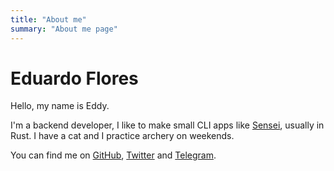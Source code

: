 ```yaml
---
title: "About me"
summary: "About me page"
---
```


# Eduardo Flores

Hello, my name is Eddy.

I'm a backend developer, I like to make small CLI apps like [Sensei](https://edfloreshz.github.io/sensei/), usually in Rust. I have a cat and I practice archery on weekends.

You can find me on [GitHub](https://github.com/edfloreshz), [Twitter](https://twitter.com/edfloreshz) and [Telegram](https://t.me/edfloreshz).
